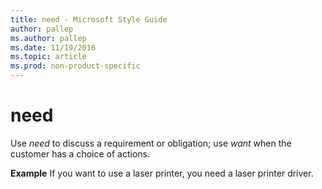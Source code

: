 ```yaml
---
title: need - Microsoft Style Guide
author: pallep
ms.author: pallep
ms.date: 11/19/2016
ms.topic: article
ms.prod: non-product-specific
---
```


# need

Use *need* to discuss a requirement or obligation; use *want* when the customer has a choice of actions.

**Example**
If you want to use a laser printer, you need a laser printer driver.
